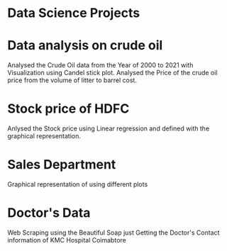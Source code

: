 # Data Science Projects

# Data analysis on crude oil
Analysed the Crude Oil data from the Year of 2000 to 2021 with Visualization using Candel stick plot.
Analysed the Price of the crude oil price from the volume of litter to barrel cost.

# Stock price of HDFC
Anlysed the Stock price using Linear regression and defined with the graphical representation.

# Sales Department
Graphical representation of using different plots

# Doctor's Data 
Web Scraping using the Beautiful Soap just Getting the Doctor's Contact information of KMC Hospital Coimabtore
